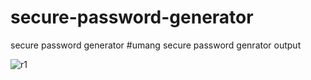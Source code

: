 # secure-password-generator
secure password generator #umang
secure password genrator output

![r1](https://user-images.githubusercontent.com/87254961/127881767-c6029fcc-261b-47ae-b05f-492377ba4798.png)

